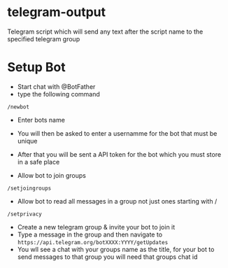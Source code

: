 # telegram-output
Telegram script which will send any text after the script name to the specified telegram group

# Setup Bot
* Start chat with @BotFather
* type the following command

`/newbot`
* Enter bots name
* You will then be asked to enter a usernamme for the bot that must be unique
* After that you will be sent a API token for the bot which you must store in a safe place

* Allow bot to join groups

`/setjoingroups`
* Allow bot to read all messages in a group not just ones starting with /

`/setprivacy`


* Create a new telegram group & invite your bot to join it
* Type a message in the group and then navigate to `https://api.telegram.org/botXXXX:YYYY/getUpdates`
* You wll see a chat with your groups name as the title, for your bot to send messages to that group you will need that groups chat id
